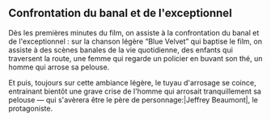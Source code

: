 ## Confrontation du banal et de l'exceptionnel

Dès les premières minutes du film, on assiste à la confrontation du banal et de l'exceptionnel : sur la chanson légère “Blue Velvet” qui baptise le film, on assiste à des scènes banales de la vie quotidienne, des enfants qui traversent la route, une femme qui regarde un policier en buvant son thé, un homme qui arrose sa pelouse.

Et puis, toujours sur cette ambiance légère, le tuyau d'arrosage se coince, entrainant bientôt une grave crise de l'homme qui arrosait tranquillement sa pelouse — qui s'avèrera être le père de personnage:|Jeffrey Beaumont|, le protagoniste.

